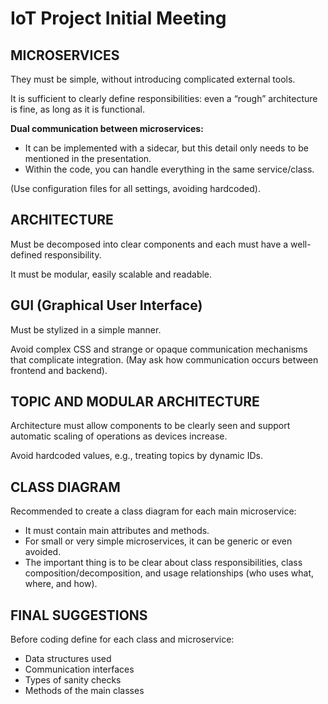 # IoT Project Initial Meeting

## MICROSERVICES

They must be simple, without introducing complicated external tools.

It is sufficient to clearly define responsibilities: even a “rough” architecture is fine, as long as it is functional.

**Dual communication between microservices:**

- It can be implemented with a sidecar, but this detail only needs to be mentioned in the presentation.
- Within the code, you can handle everything in the same service/class.

(Use configuration files for all settings, avoiding hardcoded).

## ARCHITECTURE

Must be decomposed into clear components and each must have a well-defined responsibility.

It must be modular, easily scalable and readable.

## GUI (Graphical User Interface)

Must be stylized in a simple manner.

Avoid complex CSS and strange or opaque communication mechanisms that complicate integration. (May ask how communication occurs between frontend and backend).

## TOPIC AND MODULAR ARCHITECTURE

Architecture must allow components to be clearly seen and support automatic scaling of operations as devices increase.

Avoid hardcoded values, e.g., treating topics by dynamic IDs.

## CLASS DIAGRAM

Recommended to create a class diagram for each main microservice:

- It must contain main attributes and methods.
- For small or very simple microservices, it can be generic or even avoided.
- The important thing is to be clear about class responsibilities, class composition/decomposition, and usage relationships (who uses what, where, and how).

## FINAL SUGGESTIONS

Before coding define for each class and microservice:

- Data structures used
- Communication interfaces
- Types of sanity checks
- Methods of the main classes
